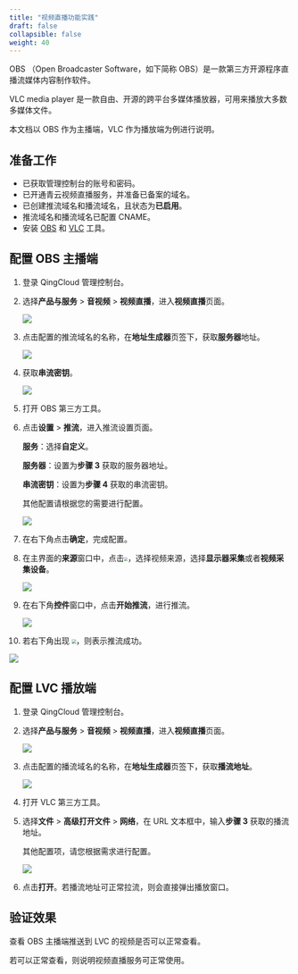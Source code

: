 ```yaml
---
title: "视频直播功能实践"
draft: false
collapsible: false
weight: 40
---
```


OBS （Open Broadcaster Software，如下简称 OBS）是一款第三方开源程序直播流媒体内容制作软件。

VLC media player 是一款自由、开源的跨平台多媒体播放器，可用来播放大多数多媒体文件。

本文档以 OBS 作为主播端，VLC 作为播放端为例进行说明。

## 准备工作

- 已获取管理控制台的账号和密码。
- 已开通青云视频直播服务，并准备已备案的域名。
- 已创建推流域名和播流域名，且状态为**已启用**。
- 推流域名和播流域名已配置 CNAME。
- 安装 [OBS](https://obsproject.com/zh-tw) 和 [VLC](https://www.videolan.org/) 工具。

## 配置 OBS 主播端

1. 登录 QingCloud 管理控制台。

2. 选择**产品与服务** > **音视频** > **视频直播**，进入**视频直播**页面。

   ![](../../_images/qs_app_list.png)

3. 点击配置的推流域名的名称，在**地址生成器**页签下，获取**服务器**地址。

   ![](../../_images/bp_push_server_address.png)

4. 获取**串流密钥**。

   ![](../../_images/bp_push_address_ak.png)

5. 打开 OBS 第三方工具。

6. 点击**设置** > **推流**，进入推流设置页面。

   **服务**：选择**自定义**。

   **服务器**：设置为**步骤 3** 获取的服务器地址。

   **串流密钥**：设置为**步骤 4** 获取的串流密钥。

   其他配置请根据您的需要进行配置。

   ![](../../_images/um_push_setting.png)
   
7. 在右下角点击**确定**，完成配置。

8. 在主界面的**来源**窗口中，点击<img src="../../_images/icon_add_source.png" style="zoom:40%;" />，选择视频来源，选择**显示器采集**或者**视频采集设备**。

   ![](../../_images/bp_video_source.png)

9. 在右下角**控件**窗口中，点击**开始推流**，进行推流。

   ![](../../_images/bp_push_stream.png)

10. 若右下角出现 <img src="../../_images/icon_push.png" style="zoom:50%;" />，则表示推流成功。

   ![](../../_images/bp_push_success.png)

## 配置 LVC 播放端

1. 登录 QingCloud 管理控制台。

2. 选择**产品与服务** > **音视频** > **视频直播**，进入**视频直播**页面。

   ![](../../_images/qs_app_list.png)

3. 点击配置的播流域名的名称，在**地址生成器**页签下，获取**播流地址**。

   ![](../../_images/bp_play_address.png)

4. 打开 VLC 第三方工具。

5. 选择**文件** > **高级打开文件** > **网络**，在 URL 文本框中，输入**步骤 3** 获取的播流地址。

   其他配置项，请您根据需求进行配置。

   ![](../../_images/bp_play_client.png)

6. 点击**打开**。若播流地址可正常拉流，则会直接弹出播放窗口。

## 验证效果

查看 OBS 主播端推送到 LVC 的视频是否可以正常查看。

若可以正常查看，则说明视频直播服务可正常使用。
